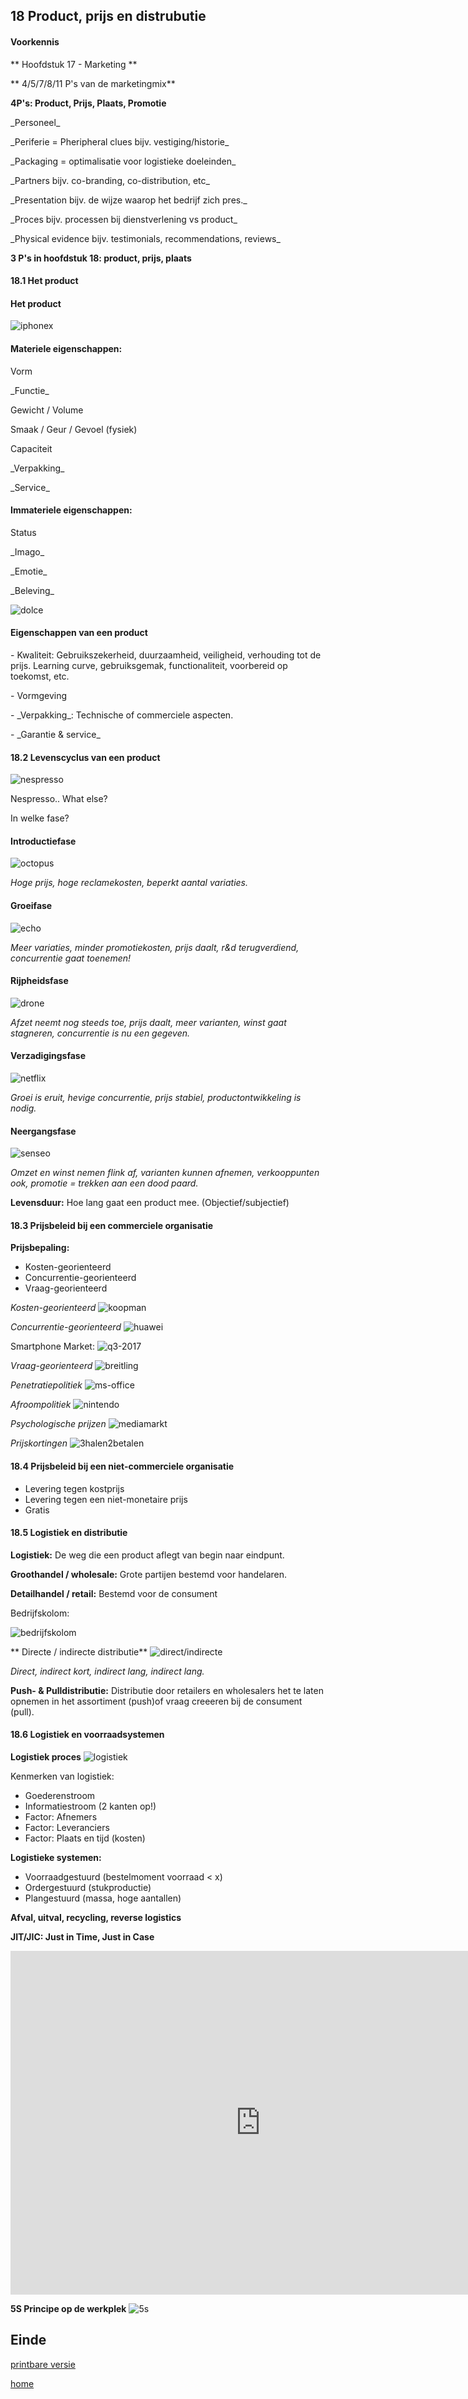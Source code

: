 ## 18 Product, prijs en distrubutie


#### Voorkennis

** Hoofdstuk 17 - Marketing **

** 4/5/7/8/11 P's van de marketingmix**


**4P's: Product, Prijs, Plaats, Promotie**
<p class="fragment current-visible">_Personeel_<p>
<p class="fragment current-visible">_Periferie = Pheripheral clues bijv. vestiging/historie_<p>
<p class="fragment current-visible">_Packaging = optimalisatie voor logistieke doeleinden_<p>
<p class="fragment current-visible">_Partners bijv. co-branding, co-distribution, etc_<p>
<p class="fragment current-visible">_Presentation bijv. de wijze waarop het bedrijf zich pres._<p>
<p class="fragment current-visible">_Proces bijv. processen bij dienstverlening vs product_<p>
<p class="fragment current-visible">_Physical evidence bijv. testimonials, recommendations, reviews_<p>


**3 P's in hoofdstuk 18: product, prijs, plaats**



#### 18.1 Het product


#### Het product
![iphonex](vavo/fotos/iphonex.png)


#### Materiele eigenschappen:

<p class="fragment fase-left">Vorm</p>
<p class="fragment fase-left">_Functie_</p>
<p class="fragment fase-left">Gewicht / Volume</p>
<p class="fragment fase-left">Smaak / Geur / Gevoel (fysiek)</p>
<p class="fragment fase-left">Capaciteit</p>
<p class="fragment fase-left">_Verpakking_</p>
<p class="fragment fase-left">_Service_</p>


#### Immateriele eigenschappen:

<p class="fragment fase-left">Status</p>
<p class="fragment fase-left">_Imago_</p>
<p class="fragment fase-left">_Emotie_</p>
<p class="fragment fase-left">_Beleving_</p>


![dolce](vavo/fotos/d&g.jpeg)


#### Eigenschappen van een product

<p class="fragment fase-left">- Kwaliteit: Gebruikszekerheid, duurzaamheid, veiligheid, verhouding tot de prijs. Learning curve, gebruiksgemak, functionaliteit, voorbereid op toekomst, etc.</p>
<p class="fragment fase-left">- Vormgeving</p>
<p class="fragment fase-left">- _Verpakking_: Technische of commerciele aspecten.</p>
<p class="fragment fase-left">- _Garantie & service_</p>



#### 18.2 Levenscyclus van een product


![nespresso](vavo/fotos/clooney&davito.png)
<p class="fragment fase-left">Nespresso.. What else?</p>
<p class="fragment fase-left">In welke fase?</p>


#### Introductiefase
![octopus](vavo/fotos/octopus.png)

_Hoge prijs, hoge reclamekosten, beperkt aantal variaties._


#### Groeifase
![echo](vavo/fotos/amazon-echo.jpeg)

_Meer variaties, minder promotiekosten, prijs daalt, r&d terugverdiend, concurrentie gaat toenemen!_


#### Rijpheidsfase
![drone](vavo/fotos/drone.jpg)

_Afzet neemt nog steeds toe, prijs daalt, meer varianten, winst gaat stagneren, concurrentie is nu een gegeven._


#### Verzadigingsfase
![netflix](vavo/fotos/netflix.jpeg)

_Groei is eruit, hevige concurrentie, prijs stabiel, productontwikkeling is nodig._


#### Neergangsfase
![senseo](vavo/fotos/senseo.jpeg)

_Omzet en winst nemen flink af, varianten kunnen afnemen, verkooppunten ook, promotie = trekken aan een dood paard._


**Levensduur:** Hoe lang gaat een product mee. (Objectief/subjectief)


#### 18.3 Prijsbeleid bij een commerciele organisatie


**Prijsbepaling:**
- Kosten-georienteerd
- Concurrentie-georienteerd
- Vraag-georienteerd


_Kosten-georienteerd_
![koopman](vavo/fotos/marktkoopman.jpeg)


_Concurrentie-georienteerd_
![huawei](vavo/fotos/huawei-p9.jpeg)


Smartphone Market:
![q3-2017](vavo/fotos/q3-smartphones.png)


_Vraag-georienteerd_
![breitling](vavo/fotos/breitling.png)


_Penetratiepolitiek_
![ms-office](vavo/fotos/microsoft_office_2013.jpg)


_Afroompolitiek_
![nintendo](vavo/fotos/nintendo.png)


_Psychologische prijzen_
![mediamarkt](vavo/fotos/btw-weg.png)


_Prijskortingen_
![3halen2betalen](vavo/fotos/3halen.jpeg)



#### 18.4 Prijsbeleid bij een niet-commerciele organisatie


- Levering tegen kostprijs
- Levering tegen een niet-monetaire prijs
- Gratis



#### 18.5 Logistiek en distributie


**Logistiek:** De weg die een product aflegt van begin naar eindpunt.

**Groothandel / wholesale:** Grote partijen bestemd voor handelaren.

**Detailhandel / retail:** Bestemd voor de consument  


Bedrijfskolom:

![bedrijfskolom](vavo/fotos/bedrijfskolom.png)


** Directe / indirecte distributie**
![direct/indirecte](vavo/fotos/dirindir-kanaal.png)

_Direct, indirect kort, indirect lang, indirect lang._


**Push- & Pulldistributie:** Distributie door retailers en wholesalers het te laten opnemen in het assortiment (push)of vraag creeeren bij de consument (pull).



#### 18.6 Logistiek en voorraadsystemen


**Logistiek proces**
![logistiek](vavo/fotos/logistiek.jpeg)


Kenmerken van logistiek:
- Goederenstroom
- Informatiestroom (2 kanten op!)
- Factor: Afnemers
- Factor: Leveranciers
- Factor: Plaats en tijd (kosten)


**Logistieke systemen:**
- Voorraadgestuurd (bestelmoment voorraad < x)
- Ordergestuurd (stukproductie)
- Plangestuurd (massa, hoge aantallen)


**Afval, uitval, recycling, reverse logistics**


**JIT/JIC: Just in Time, Just in Case**
<section id="vid">
     <iframe src="http://www.youtube.com/embed/cAUXHJBB5CM?rel=0"
     frameborder="0" height="550" width="800"></iframe>
     </section>



**5S Principe op de werkplek**
![5s](vavo/fotos/5s.png)



## Einde

[printbare versie](vwo_hfd18.html?print-pdf)

[home](index.html)